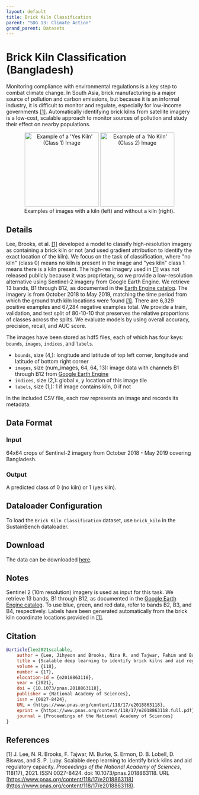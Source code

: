 ```yaml
---
layout: default
title: Brick Kiln Classification
parent: "SDG 13: Climate Action"
grand_parent: Datasets
---
```


# Brick Kiln Classification (Bangladesh)

Monitoring compliance with environmental regulations is a key step to combat climate change. In South Asia, brick manufacturing is a major source of pollution and carbon emissions, but because it is an informal industry, it is difficult to monitor and regulate, especially for low-income governments [[1]](#references). Automatically identifying brick kilns from satellite imagery is a low-cost, scalable approach to monitor sources of pollution and study their effect on nearby populations.

<figure style="text-align: center">
    <img src="{{ site.baseurl }}/assets/images/yeskiln.png" width="200" title="Example of a 'Yes Kiln' (Class 1) Image">
    <img src="{{ site.baseurl }}/assets/images/nokiln.png" width="200" title="Example of a 'No Kiln' (Class 2) Image">
    <figcaption>Examples of images with a kiln (left) and without a kiln (right).</figcaption>
</figure>


## Details

Lee, Brooks, et al. [[1]](#references) developed a model to classify high-resolution imagery as containing a brick kiln or not (and used gradient attribution to identify the exact location of the kiln). We focus on the task of classification, where "no kiln" (class 0) means no kiln is present in the image and "yes kiln" class 1 means there is a kiln present. The high-res imagery used in [[1]](#references) was not released publicly because it was proprietary, so we provide a low-resolution alternative using Sentinel-2 imagery from Google Earth Engine. We retrieve 13 bands, B1 through B12, as documented in the [Earth Engine catalog](https://developers.google.com/earth-engine/datasets/catalog/COPERNICUS_S2_SR#bands). The imagery is from October 2018 to May 2019, matching the time period from which the ground truth kiln locations were found [[1]](#references). There are 6,329 positive examples and 67,284 negative examples total. We provide a train, validation, and test split of 80-10-10 that preserves the relative proportions of classes across the splits. We evaluate models by using overall accuracy, precision, recall, and AUC score.

The images have been stored as hdf5 files, each of which has four keys: `bounds`, `images`, `indices`, and `labels`.
- `bounds`, size (4,): longitude and latitude of top left corner, longitude and latitude of bottom right corner
- `images`, size (num_images, 64, 64, 13): image data with channels B1 through B12 from [Google Earth Engine](https://developers.google.com/earth-engine/datasets/catalog/COPERNICUS_S2_SR#bands)
- `indices`, size (2,): global x, y location of this image tile
- `labels`, size (1,): 1 if image contains kiln, 0 if not

In the included CSV file, each row represents an image and records its metadata.

## Data Format
### Input
64x64 crops of Sentinel-2 imagery from October 2018 - May 2019 covering Bangladesh.
### Output
A predicted class of 0 (no kiln) or 1 (yes kiln).

## Dataloader Configuration

To load the ``Brick Kiln Classification`` dataset, use ``brick_kiln`` in the SustainBench dataloader.

## Download

The data can be downloaded [here](https://drive.google.com/drive/folders/1VvDQHTorD8sa6YJ6_Z9UoEFGu7QpR2dT).

## Notes

Sentinel 2 (10m resolution) imagery is used as input for this task. We retrieve 13 bands, B1 through B12, as documented in the [Google Earth Engine catalog](https://developers.google.com/earth-engine/datasets/catalog/COPERNICUS_S2_SR#bands). To use blue, green, and red data, refer to bands B2, B3, and B4, respectively. Labels have been generated automatically from the brick kiln coordinate locations provided in [[1]](#references).

## Citation

```bibtex
@article{lee2021scalable,
    author = {Lee, Jihyeon and Brooks, Nina R. and Tajwar, Fahim and Burke, Marshall and Ermon, Stefano and Lobell, David B. and Biswas, Debashish and Luby, Stephen P.},
    title = {Scalable deep learning to identify brick kilns and aid regulatory capacity},
    volume = {118},
    number = {17},
    elocation-id = {e2018863118},
    year = {2021},
    doi = {10.1073/pnas.2018863118},
    publisher = {National Academy of Sciences},
    issn = {0027-8424},
    URL = {https://www.pnas.org/content/118/17/e2018863118},
    eprint = {https://www.pnas.org/content/118/17/e2018863118.full.pdf},
    journal = {Proceedings of the National Academy of Sciences}
}
```

## References

[1] J. Lee, N. R. Brooks, F. Tajwar, M. Burke, S. Ermon, D. B. Lobell, D. Biswas, and S. P. Luby. Scalable deep learning to identify brick kilns and aid regulatory capacity. _Proceedings of the National Academy of Sciences_, 118(17), 2021. ISSN 0027-8424. doi: 10.1073/pnas.2018863118. URL [https://www.pnas.org/content/118/17/e2018863118](https://www.pnas.org/content/118/17/e2018863118).

